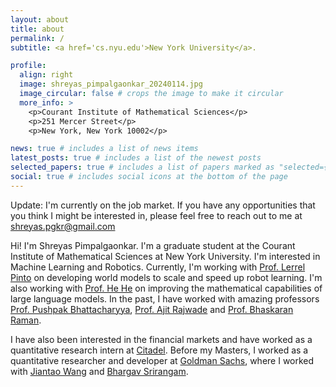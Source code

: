 ```yaml
---
layout: about
title: about
permalink: /
subtitle: <a href='cs.nyu.edu'>New York University</a>.

profile:
  align: right
  image: shreyas_pimpalgaonkar_20240114.jpg
  image_circular: false # crops the image to make it circular
  more_info: >
    <p>Courant Institute of Mathematical Sciences</p>
    <p>251 Mercer Street</p>
    <p>New York, New York 10002</p>

news: true # includes a list of news items
latest_posts: true # includes a list of the newest posts
selected_papers: true # includes a list of papers marked as "selected={true}"
social: true # includes social icons at the bottom of the page
---
```


Update: I'm currently on the job market. If you have any opportunities that you think I might be interested in, please feel free to reach out to me at shreyas.pgkr@gmail.com

Hi! I'm Shreyas Pimpalgaonkar. I'm a graduate student at the Courant Institute of Mathematical Sciences at New York University. I'm interested in Machine Learning and Robotics. Currently, I'm working with [Prof. Lerrel Pinto](lerrelpinto.com) on developing world models to scale and speed up robot learning. I'm also working with [Prof. He He](https://hhexiy.github.io/) on improving the mathematical capabilities of large language models. In the past, I have worked with amazing professors [Prof. Pushpak Bhattacharyya](https://www.cse.iitb.ac.in/~pb/), [Prof. Ajit Rajwade](https://www.cse.iitb.ac.in/~ajitvr/) and [Prof. Bhaskaran Raman](https://www.cse.iitb.ac.in/~br/). 

I have also been interested in the financial markets and have worked as a quantitative research intern at [Citadel](https://www.citadel.com/). Before my Masters, I worked as a quantitative researcher and developer at [Goldman Sachs](https://www.goldmansachs.com/), where I worked with [Jiantao Wang](https://www.linkedin.com/in/jiantao-wang-2127333/) and [Bhargav Srirangam](https://www.linkedin.com/in/bhargav-srirangam-a33a683/).